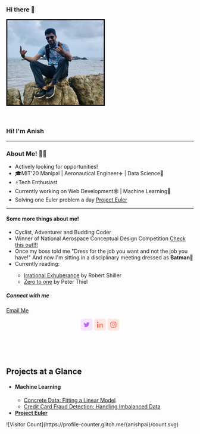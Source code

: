 ### Hi there 👋
<p><img src="https://github.com/anishpai/CV/blob/master/propic.jpg" width="259" height = "227" style="border:3px solid black" display: block;
    margin-left: auto;
    margin-right: auto;
    width: 50%;></p><br>

<h3>Hi! I'm Anish</h3>
<hr background_color="red">
<h3>About Me! 🙋‍♂️</h3>

<ul>
    <li>Actively looking for opportunities!</li>
  <li>🎓MIT'20 Manipal | Aeronautical Engineer✈️ | Data Science🧬</li>
  <li>⚡Tech Enthusiast</li>
  <li>Currently working on Web Development🕸️ | Machine Learning🤖 </li>
  <li>Solving one Euler problem a day <a href="https://projecteuler.net/">Project Euler</a></li>
</ul>
<hr>
<div>
    <p><h4>Some more things about me!</h4></p>
    <ul>
        <li>Cyclist, Adventurer and Budding Coder</li>
        <li>Winner of National Aerospace Conceptual Design Competition <a href="https://timesofindia.indiatimes.com/home/education/news/manipal-students-bag-first-prize-for-uav-design/articleshow/70903855.cms">Check this out!!!</a></li>
        <li>Once my boss told me "Dress for the job you want and not the job you have!" And now I'm sitting in a disciplinary meeting dressed as <strong>Batman</strong>🦇</li>
        <li>Currently reading:</li>
            <ul>
                <li> <a href = "https://www.goodreads.com/book/show/100132.Irrational_Exuberance">Irrational Exhuberance</a> by Robert Shiller</li>
                <li> <a href = "https://www.goodreads.com/book/show/18050143-zero-to-one">Zero to one</a> by Peter Thiel </li>
            </ul>
    </ul>
</div>
<p align="center">
    <h5><i>Connect with me</i></h5>
    <a href = "mailto: paianish5@gmail.com">Email Me</a>
</p>

<p align="center">
    <a href="https://twitter.com/realAnishPai" alt="Twitter"><img src="https://github.com/anishpai/CV/blob/master/twitter.png"></a>
    <a href="https://www.linkedin.com/in/anishpai/" alt="LinkedIn"><img src="https://github.com/anishpai/CV/blob/master/linkedin.png"></a>
    <a href="https://instagram.com/anish_pai" alt="Twitter"><img src="https://github.com/anishpai/CV/blob/master/insta.png"></a>
</p>

<br>
<br>
<br>
<h2> Projects at a Glance </h2>
<ul>
    <li><h4>Machine Learning</h4></li>
<ul>
    <li><a href = "https://github.com/anishpai/MachineLearning-Projects/blob/master/Concrete%20Data:%20Fitting%20a%20Linear%20Model/concrete-data-fitting-a-linear-model.ipynb">Concrete Data: Fitting a Linear Model</a></li>
    <li><a href = "https://github.com/anishpai/MachineLearning-Projects/blob/master/Credit%20Card%20Fraud%20Detection/Credit_Card%20Fraud%20Det-checkpoint.ipynb">Credit Card Fraud Detection: Handling Imbalanced Data</a></li>
</ul>
    <li><a href = "https://github.com/anishpai/Project-Euler/blob/master/README.md"><strong> Project Euler</strong></a></li>
    
</ul>
![Visitor Count](https://profile-counter.glitch.me/{anishpai}/count.svg)
